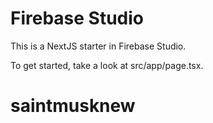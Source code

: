 # Firebase Studio

This is a NextJS starter in Firebase Studio.

To get started, take a look at src/app/page.tsx.
# saintmusknew
